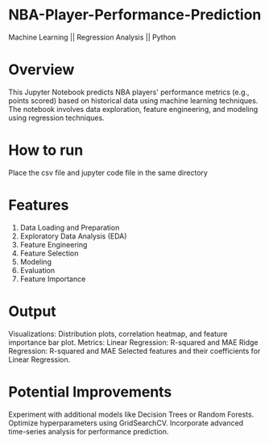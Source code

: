 # NBA-Player-Performance-Prediction
Machine Learning || Regression Analysis || Python

# Overview
This Jupyter Notebook predicts NBA players' performance metrics (e.g., points scored) based on historical data using machine learning techniques. The notebook involves data exploration, feature engineering, and modeling using regression techniques.

# How to run
Place the csv file and jupyter code file in the same directory

# Features
1. Data Loading and Preparation
2.  Exploratory Data Analysis (EDA)
3.  Feature Engineering
4.  Feature Selection
5.  Modeling
6.  Evaluation
7.  Feature Importance

# Output
Visualizations: Distribution plots, correlation heatmap, and feature importance bar plot.
Metrics:
Linear Regression: R-squared and MAE
Ridge Regression: R-squared and MAE
Selected features and their coefficients for Linear Regression.

# Potential Improvements
Experiment with additional models like Decision Trees or Random Forests.
Optimize hyperparameters using GridSearchCV.
Incorporate advanced time-series analysis for performance prediction.
